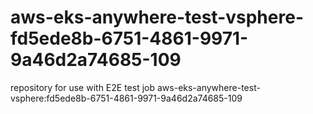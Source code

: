 # aws-eks-anywhere-test-vsphere-fd5ede8b-6751-4861-9971-9a46d2a74685-109
repository for use with E2E test job aws-eks-anywhere-test-vsphere:fd5ede8b-6751-4861-9971-9a46d2a74685-109
